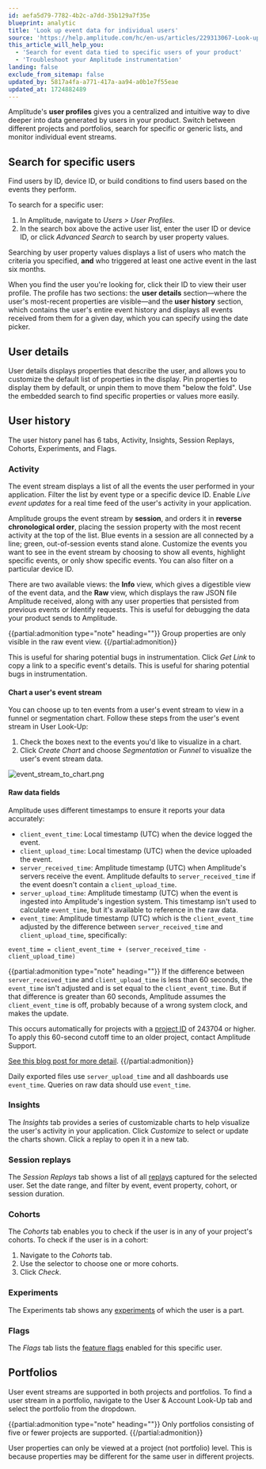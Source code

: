 ```yaml
---
id: aefa5d79-7782-4b2c-a7dd-35b129a7f35e
blueprint: analytic
title: 'Look up event data for individual users'
source: 'https://help.amplitude.com/hc/en-us/articles/229313067-Look-up-event-data-for-individual-users'
this_article_will_help_you:
  - 'Search for event data tied to specific users of your product'
  - 'Troubleshoot your Amplitude instrumentation'
landing: false
exclude_from_sitemap: false
updated_by: 5817a4fa-a771-417a-aa94-a0b1e7f55eae
updated_at: 1724882489
---
```

Amplitude's **user profiles** gives you a centralized and intuitive way to dive deeper into data generated by users in your product. Switch between different projects and portfolios, search for specific or generic lists, and monitor individual event streams.

## Search for specific users

Find users by ID, device ID, or build conditions to find users based on the events they perform.

To search for a specific user:

1. In Amplitude, navigate to *Users > User Profiles*.
2. In the search box above the active user list, enter the user ID or device ID, or click *Advanced Search* to search by user property values.
  
Searching by user property values displays a list of users who match the criteria you specified, **and** who triggered at least one active event in the last six months.

When you find the user you're looking for, click their ID to view their user profile. The profile has two sections: the **user details** section—where the user's most-recent properties are visible—and the **user history** section, which contains the user's entire event history and displays all events received from them for a given day, which you can specify using the date picker.

## User details

User details displays properties that describe the user, and allows you to customize the default list of properties in the display. Pin properties to display them by default, or unpin them to move them "below the fold". Use the embedded search to find specific properties or values more easily.

## User history

The user history panel has 6 tabs, Activity, Insights, Session Replays, Cohorts, Experiments, and Flags. 

### Activity

The event stream displays a list of all the events the user performed in your application. Filter the list by event type or a specific device ID. Enable *Live event updates* for a real time feed of the user's activity in your application.

Amplitude groups the event stream by **session**, and orders it in **reverse chronological order**, placing the session property with the most recent activity at the top of the list. Blue events in a session are all connected by a line; green, out-of-session events stand alone. Customize the events you want to see in the event stream by choosing to show all events, highlight specific events, or only show specific events. You can also filter on a particular device ID.

There are two available views: the **Info** view, which gives a digestible view of the event data, and the **Raw** view, which displays the raw JSON file Amplitude received, along with any user properties that persisted from previous events or Identify requests. This is useful for debugging the data your product sends to Amplitude.

{{partial:admonition type="note" heading=""}}
Group properties are only visible in the raw event view.
{{/partial:admonition}}

This is useful for sharing potential bugs in instrumentation. Click *Get Link* to copy a link to a specific event's details. This is useful for sharing potential bugs in instrumentation.

#### Chart a user's event stream

You can choose up to ten events from a user's event stream to view in a funnel or segmentation chart. Follow these steps from the user's event stream in User Look-Up:

1. Check the boxes next to the events you'd like to visualize in a chart.
2. Click *Create Chart* and choose *Segmentation* or *Funnel* to visualize the user's event stream data.

![event_stream_to_chart.png](/docs/output/img/analytics/event_stream_to_chart.png)

#### Raw data fields

Amplitude uses different timestamps to ensure it reports your data accurately:

* `client_event_time`: Local timestamp (UTC) when the device logged the event.
* `client_upload_time`: Local timestamp (UTC) when the device uploaded the event.
* `server_received_time`: Amplitude timestamp (UTC) when Amplitude's servers receive the event. Amplitude defaults to `server_received_time` if the event doesn't contain a `client_upload_time`.
* `server_upload_time`: Amplitude timestamp (UTC) when the event is ingested into Amplitude's ingestion system. This timestamp isn't used to calculate `event_time`, but it's available to reference in the raw data.
* `event_time`: Amplitude timestamp (UTC) which is the `client_event_time` adjusted by the difference between `server_received_time` and `client_upload_time`, specifically:

```
event_time = client_event_time + (server_received_time - client_upload_time)
```

{{partial:admonition type="note" heading=""}}
If the difference between `server_received_time` and `client_upload_time` is less than 60 seconds, the `event_time` isn't adjusted and is set equal to the `client_event_time`. But if that difference is greater than 60 seconds, Amplitude assumes the `client_event_time` is off, probably because of a wrong system clock, and makes the update.

This occurs automatically for projects with a [project ID](/docs/admin/account-management/manage-orgs-projects#view-and-edit-your-project-information) of 243704 or higher. To apply this 60-second cutoff time to an older project, contact Amplitude Support.

[See this blog post for more detail](https://amplitude.com/blog/dont-trust-client-data).
{{/partial:admonition}}

Daily exported files use `server_upload_time` and all dashboards use `event_time`. Queries on raw data should use `event_time`.

### Insights

The *Insights* tab provides a series of customizable charts to help visualize the user's activity in your application. Click *Customize* to select or update the charts shown. Click a replay to open it in a new tab.

### Session replays

The *Session Replays* tab shows a list of all [replays](/docs/session-replay) captured for the selected user. Set the date range, and filter by event, event property, cohort, or session duration.

### Cohorts

The *Cohorts* tab enables you to check if the user is in any of your project's cohorts. To check if the user is in a cohort:

1. Navigate to the *Cohorts* tab.
2. Use the selector to choose one or more cohorts.
3. Click *Check*.

### Experiments

The Experiments tab shows any [experiments](/docs/experiment) of which the user is a part.

### Flags

The *Flags* tab lists the [feature flags](/docs/experiment/workflow/feature-flag-rollouts) enabled for this specific user.

## Portfolios

User event streams are supported in both projects and portfolios. To find a user stream in a portfolio, navigate to the User & Account Look-Up tab and select the portfolio from the dropdown.

{{partial:admonition type="note" heading=""}}
Only portfolios consisting of five or fewer projects are supported.
{{/partial:admonition}}

User properties can only be viewed at a project (not portfolio) level. This is because properties may be different for the same user in different projects.